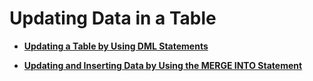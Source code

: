 # Updating Data in a Table<a name="EN-US_TOPIC_0242370288"></a>

-   **[Updating a Table by Using DML Statements](updating-a-table-by-using-dml-statements.md)**  

-   **[Updating and Inserting Data by Using the MERGE INTO Statement](updating-and-inserting-data-by-using-the-merge-into-statement.md)**  


